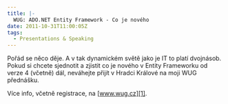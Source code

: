 ```yaml
---
title: |-
  WUG: ADO.NET Entity Framework - Co je nového
date: 2011-10-31T11:00:05Z
tags:
  - Presentations & Speaking
---
```

Pořád se něco děje. A v tak dynamickém světě jako je IT to platí dvojnásob. Pokud si chcete sjednotit a zjistit co je nového v Entity Frameworku od verze 4 (včetně) dál, neváhejte přijít v Hradci Králové na moji WUG přednášku.

Více info, včetně registrace, na [www.wug.cz][1].

[1]: http://www.wug.cz/hradec-kralove/akce/455-ADO-NET-Framework-Co-je-noveho